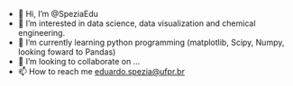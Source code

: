 - 👋 Hi, I’m @SpeziaEdu
- 👀 I’m interested in data science, data visualization and chemical engineering.
- 🌱 I’m currently learning python programming (matplotlib, Scipy, Numpy, looking foward to Pandas)
- 💞️ I’m looking to collaborate on ...
- 📫 How to reach me eduardo.spezia@ufpr.br

<!---
SpeziaEdu/SpeziaEdu is a ✨ special ✨ repository because its `README.md` (this file) appears on your GitHub profile.
You can click the Preview link to take a look at your changes.
--->
